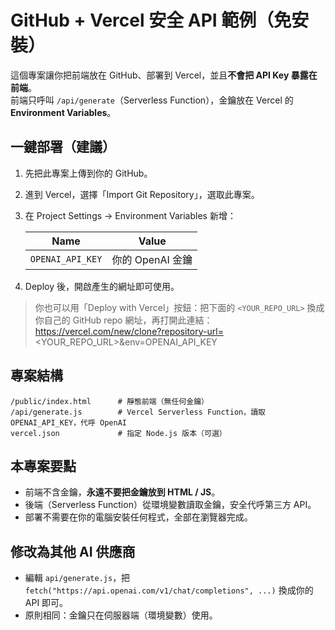 # GitHub + Vercel 安全 API 範例（免安裝）

這個專案讓你把前端放在 GitHub、部署到 Vercel，並且**不會把 API Key 暴露在前端**。  
前端只呼叫 `/api/generate`（Serverless Function），金鑰放在 Vercel 的 **Environment Variables**。

## 一鍵部署（建議）
1. 先把此專案上傳到你的 GitHub。
2. 進到 Vercel，選擇「Import Git Repository」，選取此專案。
3. 在 Project Settings → Environment Variables 新增：

   | Name | Value |
   |------|-------|
   | `OPENAI_API_KEY` | 你的 OpenAI 金鑰 |

4. Deploy 後，開啟產生的網址即可使用。

> 你也可以用「Deploy with Vercel」按鈕：把下面的 `<YOUR_REPO_URL>` 換成你自己的 GitHub repo 網址，再打開此連結：  
> https://vercel.com/new/clone?repository-url=<YOUR_REPO_URL>&env=OPENAI_API_KEY

## 專案結構
```text
/public/index.html      # 靜態前端（無任何金鑰）
/api/generate.js        # Vercel Serverless Function，讀取 OPENAI_API_KEY，代呼 OpenAI
vercel.json             # 指定 Node.js 版本（可選）
```

## 本專案要點
- 前端不含金鑰，**永遠不要把金鑰放到 HTML / JS**。
- 後端（Serverless Function）從環境變數讀取金鑰，安全代呼第三方 API。
- 部署不需要在你的電腦安裝任何程式，全部在瀏覽器完成。

## 修改為其他 AI 供應商
- 編輯 `api/generate.js`，把 `fetch("https://api.openai.com/v1/chat/completions", ...)` 換成你的 API 即可。
- 原則相同：金鑰只在伺服器端（環境變數）使用。
```
